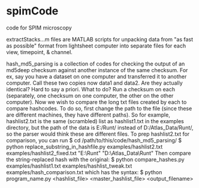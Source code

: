 # spimCode
code for SPIM microscopy

extractStacks...m files are MATLAB scripts for unpacking data from "as fast as possible" format from lightsheet computer into separate files for each view, timepoint, & channel. 

hash_md5_parsing is a collection of codes for checking the output of an md5deep checksum against another instance of the same checksum. For ex, say you have a dataset on one computer and transferred it to another computer. Call these two copies now data1 and data2. Are they actually identical? Hard to say a priori. What to do? Run a checksum on each (separately, one checksum on one computer, the other on the other computer). Now we wish to compare the long txt files created by each to compare hashcodes. To do so, first change the path to the file (since these are different machines, they have different paths). So for example, hashlist2.txt is the same (scrambled) list as hashlist1.txt in the examples directory, but the path of the data is E:/Runt/ instead of D:/Atlas_Data/Runt/, so the parser would think these are different files. To prep hashlist2.txt for comparison, you can run
$ cd /path/to/this/code/hash_md5_parsing/
$ python replace_substring_in_hashfile.py examples/hashlist2.txt examples/hashlist2_fixed.txt "E:\Runt" "D:\Atlas_Data\Runt"
Then compare the string-replaced hash with the original:
$ python compare_hashes.py examples/hashlist1.txt examples/hashlist_tweak.txt examples/hash_comparison.txt
which has the syntax:
$ python program_name.py <hashlist_file> <master_hashlist_file> <output_filename>

